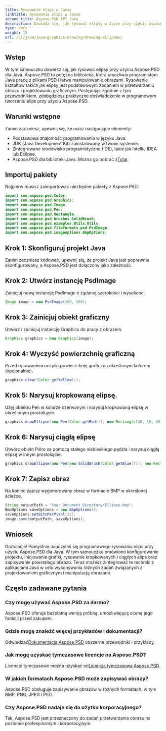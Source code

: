 ```yaml
---
title: Rysowanie elips w Javie
linktitle: Rysowanie elips w Javie
second_title: Aspose.PSD API Java
description: Dowiedz się, jak rysować elipsy w Javie przy użyciu Aspose.PSD w celu precyzyjnego projektowania grafiki i manipulacji obrazami. Opanuj samouczki krok po kroku.
type: docs
weight: 15
url: /pl/java/java-graphics-drawing/drawing-ellipses/
---
```

## Wstęp
W tym samouczku dowiesz się, jak rysować elipsy przy użyciu Aspose.PSD dla Java. Aspose.PSD to potężna biblioteka, która umożliwia programistom Java pracę z plikami PSD i łatwe manipulowanie obrazami. Rysowanie kształtów takich jak elipsy jest podstawowym zadaniem w przetwarzaniu obrazu i projektowaniu graficznym. Postępując zgodnie z tym przewodnikiem, zdobędziesz praktyczne doświadczenie w programowym tworzeniu elips przy użyciu Aspose.PSD.
## Warunki wstępne
Zanim zaczniesz, upewnij się, że masz następujące elementy:
- Podstawowa znajomość programowania w języku Java.
- JDK (Java Development Kit) zainstalowany w twoim systemie.
- Zintegrowane środowisko programistyczne (IDE), takie jak IntelliJ IDEA lub Eclipse.
-  Aspose.PSD dla biblioteki Java. Można go pobrać z[Tutaj](https://releases.aspose.com/psd/java/).
## Importuj pakiety
Najpierw musisz zaimportować niezbędne pakiety z Aspose.PSD:
```java
import com.aspose.psd.Color;
import com.aspose.psd.Graphics;
import com.aspose.psd.Image;
import com.aspose.psd.Pen;
import com.aspose.psd.Rectangle;
import com.aspose.psd.brushes.SolidBrush;
import com.aspose.psd.examples.Utils.Utils;
import com.aspose.psd.fileformats.psd.PsdImage;
import com.aspose.psd.imageoptions.BmpOptions;
```
## Krok 1: Skonfiguruj projekt Java
Zanim zaczniesz kodować, upewnij się, że projekt Java jest poprawnie skonfigurowany, a Aspose.PSD jest dołączony jako zależność.
## Krok 2: Utwórz instancję PsdImage
Zainicjuj nową instancję PsdImage o żądanej szerokości i wysokości.
```java
Image image = new PsdImage(100, 100);
```
## Krok 3: Zainicjuj obiekt graficzny
Utwórz i zainicjuj instancję Graphics do pracy z obrazem.
```java
Graphics graphics = new Graphics(image);
```
## Krok 4: Wyczyść powierzchnię graficzną
Przed rysowaniem oczyść powierzchnię graficzną określonym kolorem (opcjonalnie).
```java
graphics.clear(Color.getYellow());
```
## Krok 5: Narysuj kropkowaną elipsę.
Użyj obiektu Pen w kolorze czerwonym i narysuj kropkowaną elipsę w określonym prostokącie.
```java
graphics.drawEllipse(new Pen(Color.getRed()), new Rectangle(30, 10, 40, 80));
```
## Krok 6: Narysuj ciągłą elipsę
Utwórz obiekt Pióro za pomocą stałego niebieskiego pędzla i narysuj ciągłą elipsę w innym prostokącie.
```java
graphics.drawEllipse(new Pen(new SolidBrush(Color.getBlue())), new Rectangle(10, 30, 80, 40));
```
## Krok 7: Zapisz obraz
Na koniec zapisz wygenerowany obraz w formacie BMP w określonej ścieżce.
```java
String outputPath = "Your Document Directory/Ellipse.bmp";
BmpOptions saveOptions = new BmpOptions();
saveOptions.setBitsPerPixel(32);
image.save(outputPath, saveOptions);
```

## Wniosek
Gratulacje! Pomyślnie nauczyłeś się programowego rysowania elips przy użyciu Aspose.PSD dla Java. W tym samouczku omówiono konfigurowanie projektu, inicjowanie grafiki, rysowanie kropkowanych i ciągłych elips oraz zapisywanie powstałego obrazu. Teraz możesz zintegrować te techniki z aplikacjami Java w celu wykonywania różnych zadań związanych z projektowaniem graficznym i manipulacją obrazami.
## Często zadawane pytania
### Czy mogę używać Aspose.PSD za darmo?
Aspose.PSD oferuje bezpłatną wersję próbną, umożliwiającą ocenę jego funkcji przed zakupem.
### Gdzie mogę znaleźć więcej przykładów i dokumentacji?
 Odwiedzać[Dokumentacja Aspose.PSD](https://reference.aspose.com/psd/java/) obszerne przewodniki i przykłady.
### Jak mogę uzyskać tymczasowe licencje na Aspose.PSD?
 Licencje tymczasowe można uzyskać od[Licencja tymczasowa Aspose.PSD](https://purchase.aspose.com/temporary-license/).
### W jakich formatach Aspose.PSD może zapisywać obrazy?
Aspose.PSD obsługuje zapisywanie obrazów w różnych formatach, w tym BMP, PNG, JPEG i PSD.
### Czy Aspose.PSD nadaje się do użytku korporacyjnego?
Tak, Aspose.PSD jest przeznaczony do zadań przetwarzania obrazu na poziomie profesjonalnym i korporacyjnym.